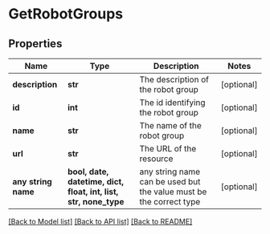 # GetRobotGroups


## Properties
Name | Type | Description | Notes
------------ | ------------- | ------------- | -------------
**description** | **str** | The description of the robot group | [optional] 
**id** | **int** | The id identifying the robot group | [optional] 
**name** | **str** | The name of the robot group | [optional] 
**url** | **str** | The URL of the resource | [optional] 
**any string name** | **bool, date, datetime, dict, float, int, list, str, none_type** | any string name can be used but the value must be the correct type | [optional]

[[Back to Model list]](../README.md#documentation-for-models) [[Back to API list]](../README.md#documentation-for-api-endpoints) [[Back to README]](../README.md)



